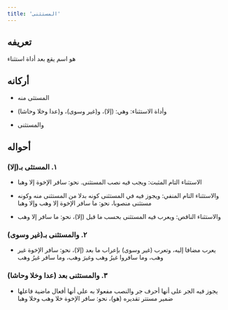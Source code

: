 ```yaml
---
title: 'المستثنى'
---
```


## تعريفه

هو اسم يقع بعد أداة استثناء

## أركانه

- المستثى منه

- وأداة الاستثناء: وهي: (إلا)، و(غير وسوى)، و(عدا وخلا وحاشا)

- والمستثنى

## أحواله

### ١. المستثى بـ(إلا)

- الاستثناء التام المثبت: ويجب فيه نصب المستثنى. نحو: سافر الإخوة إلا وهبا

- والاستثناء التام المنفي: ويجوز فيه في المستثنى كونه بدلا من المستثنى منه وكونه مستثنى منصوبا، نحو: ما سافر الإخوة إلا وهب وإلا وهبا

- والاستثناء الناقص: ويعرب فيه المستثنى بحسب ما قبل (إلا)، نحو: ما سافر إلا وهب

### ٢. والمستثنى بـ(غير وسوى)

- يعرب مضافا إليه، وتعرب (غير وسوى) بإعراب ما بعد (إلا)، نحو: سافر الإخوة غير وهب، وما سافروا غيرُ وهب وغيرَ وهب، وما سافر غيرُ وهب

### ٣. والمستثنى بعد (عدا وخلا وحاشا)

- يجوز فيه الجر على أنها أحرف جر والنصب مفعولا به على أنها أفعال ماضية فاعلها ضمير مستتر تقديره (هو)، نحو: سافر الإخوة خلا وهب وخلا وهبا
